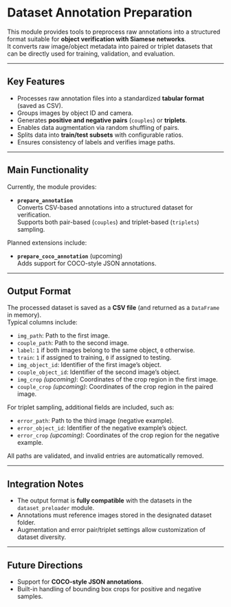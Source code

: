 # Dataset Annotation Preparation

This module provides tools to preprocess raw annotations into a structured format suitable for **object verification with Siamese networks**.  
It converts raw image/object metadata into paired or triplet datasets that can be directly used for training, validation, and evaluation.

---

## Key Features

- Processes raw annotation files into a standardized **tabular format** (saved as CSV).  
- Groups images by object ID and camera.  
- Generates **positive and negative pairs** (`couples`) or **triplets**.  
- Enables data augmentation via random shuffling of pairs.  
- Splits data into **train/test subsets** with configurable ratios.  
- Ensures consistency of labels and verifies image paths.  

---

## Main Functionality

Currently, the module provides:

- **`prepare_annotation`**  
  Converts CSV-based annotations into a structured dataset for verification.  
  Supports both pair-based (`couples`) and triplet-based (`triplets`) sampling.  

Planned extensions include:

- **`prepare_coco_annotation`** (upcoming)  
  Adds support for COCO-style JSON annotations.  

---

## Output Format

The processed dataset is saved as a **CSV file** (and returned as a `DataFrame` in memory).  
Typical columns include:

- `img_path`: Path to the first image.  
- `couple_path`: Path to the second image.  
- `label`: `1` if both images belong to the same object, `0` otherwise.  
- `train`: `1` if assigned to training, `0` if assigned to testing.  
- `img_object_id`: Identifier of the first image’s object.  
- `couple_object_id`: Identifier of the second image’s object.  
- `img_crop` *(upcoming)*: Coordinates of the crop region in the first image.  
- `couple_crop` *(upcoming)*: Coordinates of the crop region in the paired image.  

For triplet sampling, additional fields are included, such as:  

- `error_path`: Path to the third image (negative example).  
- `error_object_id`: Identifier of the negative example’s object.  
- `error_crop` *(upcoming)*: Coordinates of the crop region for the negative example.  

All paths are validated, and invalid entries are automatically removed.  

---

## Integration Notes

- The output format is **fully compatible** with the datasets in the `dataset_preloader` module.  
- Annotations must reference images stored in the designated dataset folder.  
- Augmentation and error pair/triplet settings allow customization of dataset diversity.  

---

## Future Directions

- Support for **COCO-style JSON annotations**.  
- Built-in handling of bounding box crops for positive and negative samples.  
